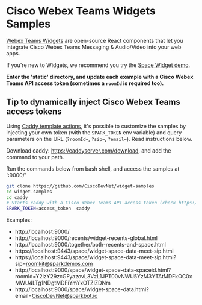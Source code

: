 # Cisco Webex Teams Widgets Samples

[Webex Teams Widgets](https://developer.webex.com/widgets.html) are open-source React components that let you integrate Cisco Webex Teams Messaging & Audio/Video into your web apps.

If you're new to Widgets, we recommend you try the [Space Widget demo](https://code.s4d.io/widget-space/latest/demo/index.html).

**Enter the 'static' directory, and update each example with a Cisco Webex Teams API access token (sometimes a `roomId` is required too).**

## Tip to dynamically inject Cisco Webex Teams access tokens

Using [Caddy template actions](https://caddyserver.com/docs/template-actions), it's possible to customize the samples by injecting your own token (with the `SPARK_TOKEN` env variable) and query parameters on the URL (`?roomId=`, `?sip=`, `?email=`). Read instructions below.

Download caddy: https://caddyserver.com/download, and add the command to your path.

Run the commands below from bash shell, and access the samples at ':9000/'

```bash
git clone https://github.com/CiscoDevNet/widget-samples
cd widget-samples
cd caddy
# Starts caddy with a Cisco Webex Teams API access token (check https://developer.webex.com)
SPARK_TOKEN=access_token  caddy
```

Examples:

- http://localhost:9000/
- http://localhost:9000/recents/widget-recents-global.html
- http://localhost:9000/together/both-recents-and-space.html
- https://localhost:9443/space/widget-space-data-meet-sip.html
- https://localhost:9443/space/widget-space-data-meet-sip.html?sip=roomkit@sparkdemos.com
- http://localhost:9000/space/widget-space-data-spaceid.html?roomId=Y2lzY29zcGFyazovL3VzL1JPT00vNWU5YzM3YTAtMDFkOC0xMWU4LTg1NDgtMDFiYmYxOTZlZDNm
- http://localhost:9000/space/widget-space-data.html?email=CiscoDevNet@sparkbot.io
